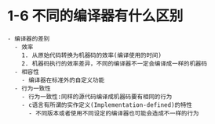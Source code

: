 # 1-6 不同的编译器有什么区别
    - 编译器的差别
      - 效率
        1. 从原始代码转换为机器码的效率(编译使用的时间)
        2. 机器码执行的效率差异，不同的编译器不一定会编译成一样的机器码
      - 相容性
        - 编译器在标准外的自定义功能
      - 行为一致性
        - 行为一致性:同样的源代码编译成机器码要有相同的行为
        - c语言有所谓的实作定义(Implementation-defined)的特性
          - 不同版本或者使用不同设定的编译器也可能会造成不一样的行为
